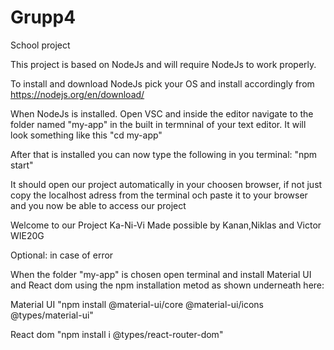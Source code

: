 # Grupp4
School project

This project is based on NodeJs and will require NodeJs to work properly.

To install and download NodeJs pick your OS and install accordingly from https://nodejs.org/en/download/

When NodeJs is installed.
Open VSC and inside the editor navigate to the folder named "my-app" in the built in termninal of your text editor.
It will look something like this "cd my-app"

After that is installed you can now type the following in you terminal:
"npm start" 

It should open our project automatically in your choosen browser,
if not just copy the localhost adress from the terminal och paste it to your browser and you now be able to access our project

Welcome to our Project Ka-Ni-Vi
Made possible by Kanan,Niklas and Victor WIE20G

Optional: in case of error

When the folder "my-app" is chosen open terminal and install Material UI and React dom
using the npm installation metod as shown underneath here:

Material UI
"npm install @material-ui/core @material-ui/icons @types/material-ui"

React dom
"npm install i @types/react-router-dom"



